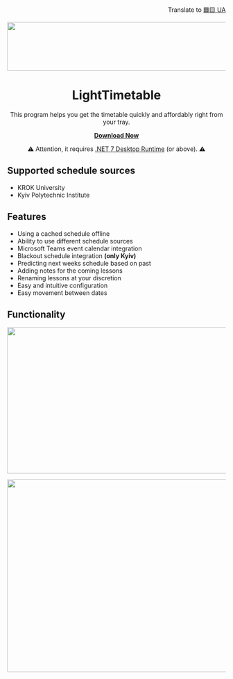 ﻿<p align="right">Translate to <a href="https://github.com/vladysl4v/LightTimetable/blob/master/README_UA.md">🟦🟨 UA</a></p>
<p align="center">
  <img width="527" height="112" src="https://user-images.githubusercontent.com/106306927/224047830-130024f0-92c7-42dd-bb77-a4711f3be0b6.png">
</p>
<h1 align="center">LightTimetable</h1>

<p align="center">This program helps you get the timetable quickly and affordably right from your tray.</p>

<p align="center"><a href="https://github.com/vladysl4v/LightTimetable/releases"><strong>Download Now</strong></a></p>
<p align="center">
<g-emoji ios-version="6.0" fallback-src="https://assets-cdn.github.com/images/icons/emoji/unicode/26a0.png" alias="warning">⚠️</g-emoji>
  Attention, it requires <a href="https://dotnet.microsoft.com/en-us/download/dotnet/7.0/runtime">.NET 7 Desktop Runtime</a> (or above). 
 <g-emoji ios-version="6.0" fallback-src="https://assets-cdn.github.com/images/icons/emoji/unicode/26a0.png" alias="warning">⚠️</g-emoji>
</p>

<h2 align="left">Supported schedule sources</h1>

* KROK University
* Kyiv Polytechnic Institute

<h2 align="left">Features</h1>

* Using a cached schedule offline
* Ability to use different schedule sources
* Microsoft Teams event calendar integration
* Blackout schedule integration <strong>(only Kyiv)</strong>
* Predicting next weeks schedule based on past
* Adding notes for the coming lessons
* Renaming lessons at your discretion
* Easy and intuitive configuration
* Easy movement between dates

<h2 align="left">Functionality</h1>

<p align="center">
  <img width="586" height="336" src="https://user-images.githubusercontent.com/106306927/224055748-96cd49c9-77e5-4521-835c-3fd2700fd42b.gif">
</p>
<p align="center">
  <img width="786" height="443" src="https://github.com/vladysl4v/LightTimetable/assets/106306927/b4ae3537-3191-4681-8791-fa1b0458a31d">
</p>